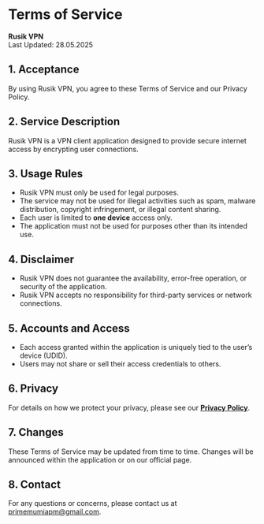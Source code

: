 # Terms of Service  
**Rusik VPN**  
Last Updated: 28.05.2025

## 1. Acceptance  
By using Rusik VPN, you agree to these Terms of Service and our Privacy Policy.

## 2. Service Description  
Rusik VPN is a VPN client application designed to provide secure internet access by encrypting user connections.

## 3. Usage Rules  
- Rusik VPN must only be used for legal purposes.  
- The service may not be used for illegal activities such as spam, malware distribution, copyright infringement, or illegal content sharing.  
- Each user is limited to **one device** access only.  
- The application must not be used for purposes other than its intended use.

## 4. Disclaimer  
- Rusik VPN does not guarantee the availability, error-free operation, or security of the application.  
- Rusik VPN accepts no responsibility for third-party services or network connections.

## 5. Accounts and Access  
- Each access granted within the application is uniquely tied to the user’s device (UDID).  
- Users may not share or sell their access credentials to others.

## 6. Privacy  
For details on how we protect your privacy, please see our **[Privacy Policy](privacy-policy.md)**.

## 7. Changes  
These Terms of Service may be updated from time to time. Changes will be announced within the application or on our official page.

## 8. Contact  
For any questions or concerns, please contact us at primemumiapm@gmail.com.
